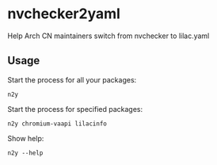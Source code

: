 # nvchecker2yaml
Help Arch CN maintainers switch from nvchecker to lilac.yaml

## Usage
Start the process for all your packages: 

`n2y`

Start the process for specified packages:

`n2y chromium-vaapi lilacinfo`

Show help: 

`n2y --help`